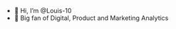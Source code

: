 - 👋 Hi, I’m @Louis-10
- 👀 Big fan of Digital, Product and Marketing Analytics 

<!---
Louis-10/Louis-10 is a ✨ special ✨ repository because its `README.md` (this file) appears on your GitHub profile.
You can click the Preview link to take a look at your changes.
--->
